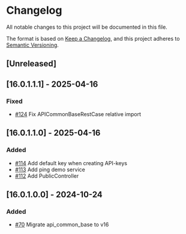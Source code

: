 # Changelog
All notable changes to this project will be documented in this file.

The format is based on [Keep a Changelog](https://keepachangelog.com/en/1.0.0/),
and this project adheres to [Semantic Versioning](https://semver.org/spec/v2.0.0.html).

## [Unreleased]
## [16.0.1.1.1] - 2025-04-16
### Fixed
- [#124](https://gitlab.com/somitcoop/erp-research/odoo-helpdesk/-/merge_requests/124) Fix APICommonBaseRestCase relative import

## [16.0.1.1.0] - 2025-04-16
### Added
- [#114](https://gitlab.com/somitcoop/erp-research/odoo-helpdesk/-/merge_requests/114) Add default key when creating API-keys
- [#113](https://gitlab.com/somitcoop/erp-research/odoo-helpdesk/-/merge_requests/113) Add ping demo service
- [#112](https://gitlab.com/somitcoop/erp-research/odoo-helpdesk/-/merge_requests/112) Add PublicController

## [16.0.1.0.0] - 2024-10-24
### Added
- [#70](https://gitlab.com/somitcoop/erp-research/odoo-helpdesk/-/merge_requests/70) Migrate api_common_base to v16
